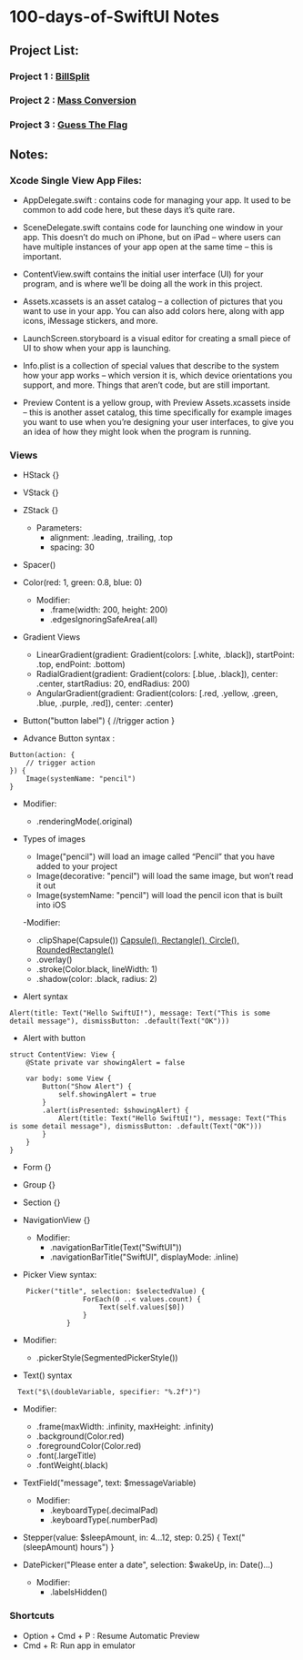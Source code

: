 # 100-days-of-SwiftUI Notes

## Project List:

### Project 1 : [BillSplit](https://github.com/iiqrah/100-days-of-swift/tree/master/BillSplit)
### Project 2 : [Mass Conversion](https://github.com/iiqrah/100-days-of-swift/tree/master/mass-conversion)
### Project 3 : [Guess The Flag](https://github.com/iiqrah/100-days-of-swift/tree/master/GuessTheFlag)

## Notes:

### Xcode Single View App Files:

- AppDelegate.swift :  contains code for managing your app. It used to be common to add code here, but these days it’s quite rare.

- SceneDelegate.swift contains code for launching one window in your app. This doesn’t do much on iPhone, but on iPad – where users can have multiple instances of your app open at the same time – this is important.

- ContentView.swift contains the initial user interface (UI) for your program, and is where we’ll be doing all the work in this project.

- Assets.xcassets is an asset catalog – a collection of pictures that you want to use in your app. You can also add colors here, along with app icons, iMessage stickers, and more.

- LaunchScreen.storyboard is a visual editor for creating a small piece of UI to show when your app is launching.

- Info.plist is a collection of special values that describe to the system how your app works – which version it is, which device orientations you support, and more. Things that aren’t code, but are still important.

- Preview Content is a yellow group, with Preview Assets.xcassets inside – this is another asset catalog, this time specifically for example images you want to use when you’re designing your user interfaces, to give you an idea of how they might look when the program is running.


### Views

- HStack {}
- VStack {}
- ZStack {}
  - Parameters:
    - alignment: .leading, .trailing, .top
    - spacing: 30
    
- Spacer()

- Color(red: 1, green: 0.8, blue: 0)
  - Modifier:
    - .frame(width: 200, height: 200)
    - .edgesIgnoringSafeArea(.all)

- Gradient Views
  - LinearGradient(gradient: Gradient(colors: [.white, .black]), startPoint: .top, endPoint: .bottom)
  - RadialGradient(gradient: Gradient(colors: [.blue, .black]), center: .center, startRadius: 20, endRadius: 200)
  - AngularGradient(gradient: Gradient(colors: [.red, .yellow, .green, .blue, .purple, .red]), center: .center)

- Button("button label") { //trigger action }

- Advance Button syntax :

```
Button(action: {
    // trigger action
}) { 
    Image(systemName: "pencil")
}
```

  - Modifier:
    - .renderingMode(.original)

- Types of images
  - Image("pencil") will load an image called “Pencil” that you have added to your project
  - Image(decorative: "pencil") will load the same image, but won’t read it out
  - Image(systemName: "pencil") will load the pencil icon that is built into iOS
  
  -Modifier:
    - .clipShape(Capsule()) [Capsule(), Rectangle(), Circle(), RoundedRectangle()](https://developer.apple.com/documentation/swiftui/shape)
    - .overlay()
    - .stroke(Color.black, lineWidth: 1)
    - .shadow(color: .black, radius: 2)
  
- Alert syntax

```
Alert(title: Text("Hello SwiftUI!"), message: Text("This is some detail message"), dismissButton: .default(Text("OK")))

```

- Alert with button

```
struct ContentView: View {
    @State private var showingAlert = false

    var body: some View {
        Button("Show Alert") {
            self.showingAlert = true
        }
        .alert(isPresented: $showingAlert) {
            Alert(title: Text("Hello SwiftUI!"), message: Text("This is some detail message"), dismissButton: .default(Text("OK")))
        }
    }
}
```

- Form {}
- Group {}
- Section {}

- NavigationView {}
  - Modifier:
    - .navigationBarTitle(Text("SwiftUI"))
    - .navigationBarTitle("SwiftUI", displayMode: .inline)

- Picker View syntax:
```
    Picker("title", selection: $selectedValue) {
                  ForEach(0 ..< values.count) {
                      Text(self.values[$0])
                  }
              }
```
  - Modifier:
    - .pickerStyle(SegmentedPickerStyle())

- Text() syntax
```
  Text("$\(doubleVariable, specifier: "%.2f")")
```
  - Modifier:
    - .frame(maxWidth: .infinity, maxHeight: .infinity)
    - .background(Color.red)
    - .foregroundColor(Color.red)
    - .font(.largeTitle)
    - .fontWeight(.black)

- TextField("message", text: $messageVariable)
  - Modifier:
    - .keyboardType(.decimalPad)
    - .keyboardType(.numberPad)
    

- Stepper(value: $sleepAmount, in: 4...12, step: 0.25) {
    Text("\(sleepAmount) hours")
    }
    

- DatePicker("Please enter a date", selection: $wakeUp, in: Date()...)

    - Modifier:
        - .labelsHidden()



### Shortcuts

- Option + Cmd + P : Resume Automatic Preview
- Cmd + R: Run app in emulator
